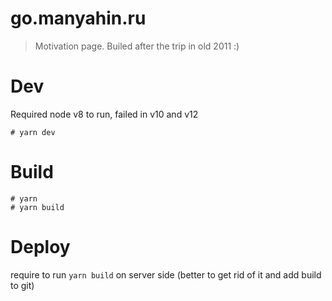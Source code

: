# go.manyahin.ru

> Motivation page. Builed after the trip in old 2011 :)

# Dev

Required node v8 to run, failed in v10 and v12

    # yarn dev

# Build

    # yarn
    # yarn build

# Deploy

require to run `yarn build` on server side (better to get rid of it and add build to git)
